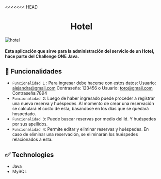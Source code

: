 <<<<<<< HEAD
<h1 align="center">Hotel</h1>

![hotel](https://user-images.githubusercontent.com/78225423/222993633-17b5a587-734c-4993-b0eb-71a608198ff1.png)

<h4 >
Esta aplicación que sirve para la administración del servicio de un Hotel, hace parte del Challenge ONE Java.
</h4>

## :hammer: Funcionalidades

- `Funcionalidad 1` :  Para ingresar debe hacerse con estos datos: 
Usuario: alejandra@gmail.com
Contraseña: 123456
o
Usuario: toro@gmail.com
Contraseña:7894
- `Funcionalidad 2`: Luego de haber ingresado puede proceder a registrar una nueva reserva y huéspedes. Al momento de crear una reservación se calculará el costo de esta, basandose en los días que se quedará hospedado.
- `Funcionalidad 3`: Puede buscar reservas por medio del Id. Y huéspedes por sus apellidos.
- `Funcionalidad 4`: Permite editar y eliminar reservas y huéspedes. En caso de eliminar una reservación, se eliminarán los huéspedes relacionados a esta.


## :white_check_mark: Technologies
- Java
- MySQL
